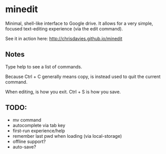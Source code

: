 # minedit

Minimal, shell-like interface to Google drive. It allows for a very simple, focused text-editing experience (via the edit command).

See it in action here: 
http://chrisdavies.github.io/minedit


## Notes

Type help to see a list of commands.

Because Ctrl + C generally means copy, <esc> is instead used to quit the current command.

When editing, <esc> is how you exit. Ctrl + S is how you save.


## TODO:

* mv command
* autocomplete via tab key
* first-run experience/help
* remember last pwd when loading (via local-storage)
* offline support?
* auto-save?